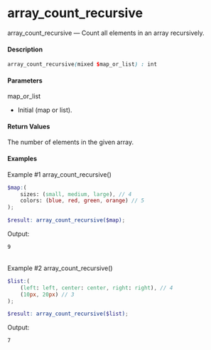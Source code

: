 # array_count_recursive

array_count_recursive — Count all elements in an array recursively.

#### __Description__

```scss
array_count_recursive(mixed $map_or_list) : int
```

#### __Parameters__
map_or_list
- Initial (map or list).

#### __Return Values__
The number of elements in the given array.


#### __Examples__
Example #1 array_count_recursive()
```scss
$map:(
    sizes: (small, medium, large), // 4
    colors: (blue, red, green, orange) // 5
);

$result: array_count_recursive($map);
```
Output:
```scss
9
```
\
Example #2 array_count_recursive()
```scss
$list:(
    (left: left, center: center, right: right), // 4
    (10px, 20px) // 3
);

$result: array_count_recursive($list);
```
Output:
```scss
7
```